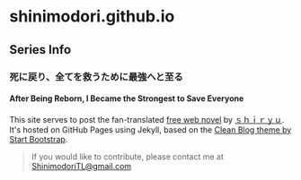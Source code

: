 # shinimodori.github.io

## Series Info
### 死に戻り、全てを救うために最強へと至る
#### After Being Reborn, I Became the Strongest to Save Everyone

This site serves to post the fan-translated [free web novel](https://ncode.syosetu.com/n0569es/) by [ｓｈｉｒｙｕ](https://twitter.com/nissyhiro222/). It's hosted on GitHub Pages using Jekyll, based on the [Clean Blog theme by Start Bootstrap](https://github.com/StartBootstrap/startbootstrap-clean-blog-jekyll).

> If you would like to contribute, please contact me at <ShinimodoriTL@gmail.com>